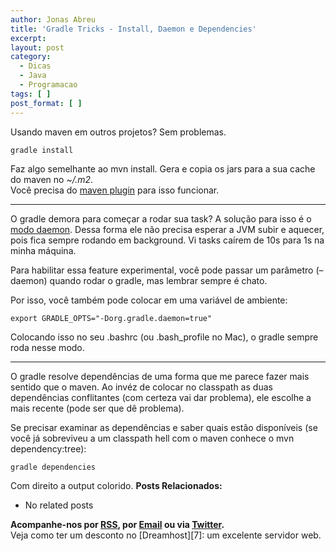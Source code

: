 ```yaml
---
author: Jonas Abreu
title: 'Gradle Tricks - Install, Daemon e Dependencies'
excerpt:
layout: post
category:
  - Dicas
  - Java
  - Programacao
tags: [ ]
post_format: [ ]
---
```

Usando maven em outros projetos? Sem problemas.

    
    gradle install
    

Faz algo semelhante ao mvn install. Gera e copia os jars para a sua cache do maven no *~/.m2*.  
Você precisa do [maven plugin][1] para isso funcionar.

* * *

O gradle demora para começar a rodar sua task? A solução para isso é o [modo daemon][2]. Dessa forma ele não precisa esperar a JVM subir e aquecer, pois fica sempre rodando em background. Vi tasks caírem de 10s para 1s na minha máquina.

Para habilitar essa feature experimental, você pode passar um parâmetro (–daemon) quando rodar o gradle, mas lembrar sempre é chato.

Por isso, você também pode colocar em uma variável de ambiente:

    
    export GRADLE_OPTS="-Dorg.gradle.daemon=true"
    

Colocando isso no seu .bashrc (ou .bash_profile no Mac), o gradle sempre roda nesse modo.

* * *

O gradle resolve dependências de uma forma que me parece fazer mais sentido que o maven. Ao invéz de colocar no classpath as duas dependências conflitantes (com certeza vai dar problema), ele escolhe a mais recente (pode ser que dê problema).

Se precisar examinar as dependências e saber quais estão disponíveis (se você já sobreviveu a um classpath hell com o maven conhece o mvn dependency:tree):

    
    gradle dependencies
    

Com direito a output colorido. 
**Posts Relacionados:** 
*   No related posts









**Acompanhe-nos por [ RSS][4], por [Email][5] ou via [Twitter][6].**  
Veja como ter um desconto no [Dreamhost][7]: um excelente servidor web.

 [1]: http://www.gradle.org/maven_plugin.html
 [2]: http://www.practicalgradle.org/blog/2010/11/gradle-daemon/
 [3]: https://twitter.com/share
 [4]: http://feeds.feedburner.com/VidaGeek
 [5]: http://feedburner.google.com/fb/a/mailverify?uri=VidaGeek&loc=pt_BR
 [6]: http://twitter.com/blogvidageek

